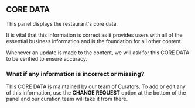 ## CORE DATA

This panel displays the restaurant's core data. 

It is vital that this information is correct as it provides users with all of the essential business information and is the foundation for all other content. 

Whenever an update is made to the content, we will ask for this CORE DATA to be verified to ensure accuracy.

### What if any information is incorrect or missing?

This CORE DATA is maintained by our team of Curators. To add or edit any of this information, use the **CHANGE 
REQUEST** 
option at the bottom of the panel and our curation team will take it from there.
